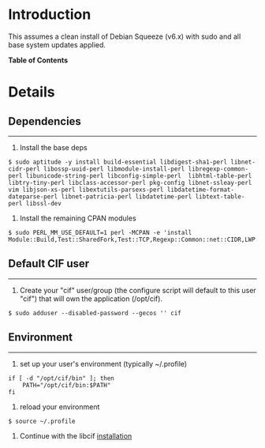 # Introduction #
This assumes a clean install of Debian Squeeze (v6.x) with sudo and all base system updates applied.

**Table of Contents**


# Details #
## Dependencies ##

---

  1. Install the base deps
```
$ sudo aptitude -y install build-essential libdigest-sha1-perl libnet-cidr-perl libossp-uuid-perl libmodule-install-perl libregexp-common-perl libunicode-string-perl libconfig-simple-perl  libhtml-table-perl libtry-tiny-perl libclass-accessor-perl pkg-config libnet-ssleay-perl vim libjson-xs-perl libextutils-parsexs-perl libdatetime-format-dateparse-perl libnet-patricia-perl libdatetime-perl libtext-table-perl libssl-dev
```
  1. Install the remaining CPAN modules
```
$ sudo PERL_MM_USE_DEFAULT=1 perl -MCPAN -e 'install Module::Build,Test::SharedFork,Test::TCP,Regexp::Common::net::CIDR,LWP::Protocol::https,Google::ProtocolBuffers,Iodef::Pb::Simple,Compress::Snappy,Snort::Rule,Log::Dispatch,Net::SSLeay'
```
## Default CIF user ##

---

  1. Create your "cif" user/group (the configure script will default to this user "cif") that will own the application (/opt/cif).
```
$ sudo adduser --disabled-password --gecos '' cif
```
## Environment ##

---

  1. set up your user's environment (typically ~/.profile)
```
if [ -d "/opt/cif/bin" ]; then
    PATH="/opt/cif/bin:$PATH"
fi
```
  1. reload your environment
```
$ source ~/.profile
```
  1. Continue with the libcif [installation](ClientInstall_v1#Package.md)